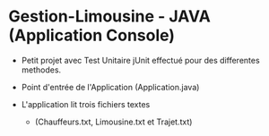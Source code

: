 # Gestion-Limousine - JAVA (Application Console)
* Petit projet avec Test Unitaire jUnit effectué pour des differentes methodes.

* Point d'entrée de l'Application (Application.java)
* L'application lit trois fichiers textes
  - (Chauffeurs.txt, Limousine.txt et Trajet.txt)
